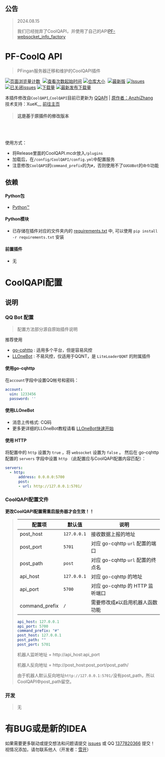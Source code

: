 ## 公告
> 2024.08.15
> 
> 我们已经抛弃了CoolQAPI，并使用了自己的API[PF-websocket_info_factory](https://github.com/XueK66/PF-websocket_info_factory)

# PF-CoolQ API
> PFingan服务器迁移和维护的CoolQAPI插件

[![页面浏览量计数](https://badges.toozhao.com/badges/01J53MWT9TCPVNH36K8Y5PGY72/green.svg)](/) 
[![查看次数起始时间](https://img.shields.io/badge/查看次数统计起始于-2024%2F08%2F12-1?style=flat-square)](/)
[![仓库大小](https://img.shields.io/github/repo-size/LoosePrince/PF-CoolQAPI?style=flat-square&label=仓库占用)](/) 
[![最新版](https://img.shields.io/github/v/release/LoosePrince/PF-CoolQAPI?style=flat-square&label=最新版)](https://github.com/LoosePrince/PF-CoolQAPI/releases/latest/download/GUGUbot.mcdr)
[![Issues](https://img.shields.io/github/issues/LoosePrince/PF-CoolQAPI?style=flat-square&label=Issues)](https://github.com/LoosePrince/PF-CoolQAPI/issues) 
[![已关闭issues](https://img.shields.io/github/issues-closed/LoosePrince/PF-CoolQAPI?style=flat-square&label=已关闭%20Issues)](https://github.com/LoosePrince/PF-CoolQAPI/issues?q=is%3Aissue+is%3Aclosed)
[![下载量](https://img.shields.io/github/downloads/LoosePrince/PF-CoolQAPI/total?style=flat-square&label=下载量)](https://github.com/LoosePrince/PF-CoolQAPI/releases)
[![最新发布下载量](https://img.shields.io/github/downloads/LoosePrince/PF-CoolQAPI/latest/total?style=flat-square&label=最新版本下载量)](https://github.com/LoosePrince/PF-CoolQAPI/releases/latest)

本插件修改自`CoolQAPI`,`CoolQAPI`目前已更新为 [QQAPI](https://github.com/AnzhiZhang/MCDReforgedPlugins/tree/master/src/qq_api) | [原作者：AnzhiZhang](https://github.com/AnzhiZhang) <br>
技术支持：XueK__ [前往主页](https://github.com/XueK66)

> #### 这是基于原插件的修改版本
<br></br>

使用方式：
* 将Release里面的CoolQAPI.mcdr放入`/plugins`
* 加载后，在`/config/CoolQAPI/config.yml`中配置服务
* 注意修改`CoolQAPI`的`command_prefix`的为`#`，否则使用不了`GUGUBot`的`命令`功能

## 依赖
#### Python包
- [Python™](https://www.python.org/)
#### Python模块
- 已存储在插件对应的文件夹内的 [requirements.txt](requirements.txt) 中, 可以使用 `pip install -r requirements.txt` 安装
#### 前置插件
- 无

# CoolQAPI配置

## 说明

### QQ Bot 配置
>配置方法部分源自原始插件说明

推荐使用
- [go-cqhttp](https://github.com/Mrs4s/go-cqhttp) : 适用多个平台，但是容易风控
- [LLOneBot](https://github.com/LLOneBot/LLOneBot) : 不易风控，仅适用于QQNT，是 `LiteLoaderQQNT` 的附属插件
#### 使用go-cqhttp
在`account`字段中设置QQ帐号和密码：

```yaml
account:
  uin: 1233456
  password: ''
```

#### 使用LLOneBot
- 消息上传格式: CQ码
- 更多更详细的LLOneBot教程请看 [LLOneBot快速开始](https://llonebot.github.io/zh-CN/guide/getting-started)

#### 使用 HTTP
将配置中的 `http` 设置为 `true` ，将 `websocket` 设置为 `false` 。 然后在 go-cqhttp 配置的 `servers` 字段中设置 `http` （此配置应与CoolQAPI配置内容匹配）：

```yaml
servers:
  - http:
      address: 0.0.0.0:5700
      post:
      - url: http://127.0.0.1:5701/
```

### CoolQAPI配置文件
**更改CoolQAPI配置需重启服务器才会生效！！**

> 
>  
> | 配置项 | 默认值 | 说明 |
> | - | - | - |
> | post_host | `127.0.0.1` | 接收数据上报的地址 |
> | post_port | `5701` | 对应 go-cqhttp `url` 配置的端口 | 
> | post_path | `post` | 对应 go-cqhttp `url` 配置的终点名 |
> | api_host | `127.0.0.1` | 对应 go-cqhttp 的地址 |
> | api_port | `5700` | 对应 go-cqhttp 的 HTTP 监听端口 |
> | command_prefix | `/` | 需要修改成`#`以启用机器人函数功能 | 
> ```yaml
> api_host: 127.0.0.1
> api_port: 5700 
> command_prefix: "#"
> post_host: 127.0.0.1 
> post_path: ""    
> post_port: 5701 
> ```
> 机器人监听地址 = http://api_host:api_port
> 
> 机器人反向地址 = http://post_host:post_port/post_path/
>
> 由于机器人默认反向地址`http://127.0.0.1:5701/`没有post_path，所以CoolQAPI中post_path留空。
> 

### 开发
> 无

# 有BUG或是新的IDEA
如果需要更多联动或提交想法和问题请提交 [issues](https://github.com/LoosePrince/PF-CoolQAPI/issues) 或 QQ [1377820366](http://wpa.qq.com/msgrd?v=3&uin=1377820366&site=qq&menu=yes) 提交！ <br />
视情况添加，请勿联系他人（开发者：[雪开](https://github.com/XueK66)）
